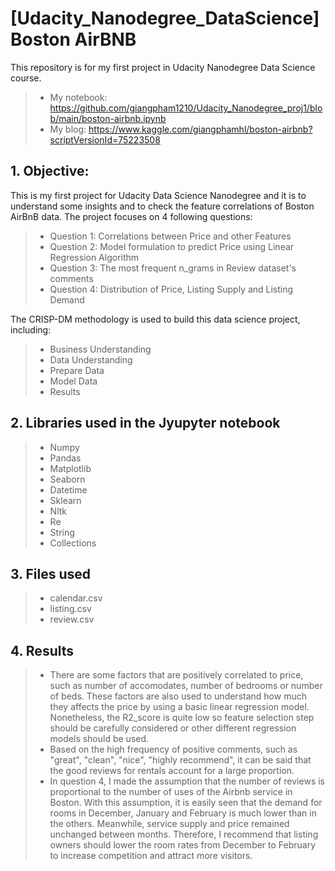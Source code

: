 # [Udacity_Nanodegree_DataScience] Boston AirBNB

This repository is for my first project in Udacity Nanodegree Data Science course.

>- My notebook: https://github.com/giangpham1210/Udacity_Nanodegree_proj1/blob/main/boston-airbnb.ipynb
>- My blog: https://www.kaggle.com/giangphamhl/boston-airbnb?scriptVersionId=75223508

## 1.	Objective:
This is my first project for Udacity Data Science Nanodegree and it is to understand some insights and to check the feature correlations of Boston AirBnB data.
The project focuses on 4 following questions:
>- Question 1: Correlations between Price and other Features
>- Question 2: Model formulation to predict Price using Linear Regression Algorithm
>- Question 3: The most frequent n_grams in Review dataset's comments
>- Question 4: Distribution of Price, Listing Supply and Listing Demand


The CRISP-DM methodology is used to build this data science project, including:
>- Business Understanding
>- Data Understanding
>- Prepare Data
>- Model Data
>- Results

## 2.	Libraries used in the Jyupyter notebook
>- Numpy
>- Pandas
>- Matplotlib
>- Seaborn
>- Datetime
>- Sklearn
>- Nltk
>- Re
>- String
>- Collections

## 3. Files used
>- calendar.csv
>- listing.csv
>- review.csv

## 4. Results
>- There are some factors that are positively correlated to price, such as number of accomodates, number of bedrooms or number of beds. These factors are also used to understand how much they affects the price by using a basic linear regression model. Nonetheless, the R2_score is quite low so feature selection step should be carefully considered or other different regression models should be used.
>- Based on the high frequency of positive comments, such as "great", "clean", "nice", "highly recommend", it can be said that the good reviews for rentals account for a large proportion.
>- In question 4, I made the assumption that the number of reviews is proportional to the number of uses of the Airbnb service in Boston. With this assumption, it is easily seen that the demand for rooms in December, January and February is much lower than in the others. Meanwhile, service supply and price remained unchanged between months. Therefore, I recommend that listing owners should lower the room rates from December to February to increase competition and attract more visitors. 
